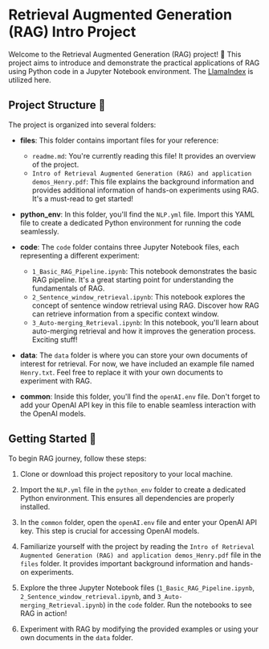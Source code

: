 # Retrieval Augmented Generation (RAG) Intro Project 

Welcome to the Retrieval Augmented Generation (RAG) project! 🎉 This project aims to introduce and demonstrate the practical applications of RAG using Python code in a Jupyter Notebook environment. The [LlamaIndex](https://github.com/run-llama/llama_index) is utilized here.

## Project Structure 📂

The project is organized into several folders:

- **files**: This folder contains important files for your reference:

  - `readme.md`: You're currently reading this file! It provides an overview of the project.
  - `Intro of Retrieval Augmented Generation (RAG) and application demos_Henry.pdf`: This file explains the background information and provides additional information of hands-on experiments using RAG. It's a must-read to get started!

- **python_env**: In this folder, you'll find the `NLP.yml` file. Import this YAML file to create a dedicated Python environment for running the code seamlessly.

- **code**: The `code` folder contains three Jupyter Notebook files, each representing a different experiment:

  - `1_Basic_RAG_Pipeline.ipynb`: This notebook demonstrates the basic RAG pipeline. It's a great starting point for understanding the fundamentals of RAG.
  - `2_Sentence_window_retrieval.ipynb`: This notebook explores the concept of sentence window retrieval using RAG. Discover how RAG can retrieve information from a specific context window.
  - `3_Auto-merging_Retrieval.ipynb`: In this notebook, you'll learn about auto-merging retrieval and how it improves the generation process. Exciting stuff!

- **data**: The `data` folder is where you can store your own documents of interest for retrieval. For now, we have included an example file named `Henry.txt`. Feel free to replace it with your own documents to experiment with RAG.

- **common**: Inside this folder, you'll find the `openAI.env` file. Don't forget to add your OpenAI API key in this file to enable seamless interaction with the OpenAI models.

## Getting Started 🚀

To begin RAG journey, follow these steps:

1. Clone or download this project repository to your local machine.

2. Import the `NLP.yml` file in the `python_env` folder to create a dedicated Python environment. This ensures all dependencies are properly installed.

3. In the `common` folder, open the `openAI.env` file and enter your OpenAI API key. This step is crucial for accessing OpenAI models.

4. Familiarize yourself with the project by reading the `Intro of Retrieval Augmented Generation (RAG) and application demos_Henry.pdf` file in the `files` folder. It provides important background information and hands-on experiments.

5. Explore the three Jupyter Notebook files (`1_Basic_RAG_Pipeline.ipynb`, `2_Sentence_window_retrieval.ipynb`, and `3_Auto-merging_Retrieval.ipynb`) in the `code` folder. Run the notebooks to see RAG in action!

6. Experiment with RAG by modifying the provided examples or using your own documents in the `data` folder.


